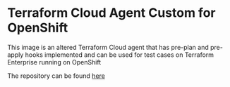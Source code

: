 # Terraform Cloud Agent Custom for OpenShift

This image is an altered Terraform Cloud agent that has pre-plan and pre-apply hooks implemented and can be used for test cases on Terraform Enterprise running on OpenShift

The repository can be found [here](https://github.com/munnep/terraform_custom_agent-openshift) 